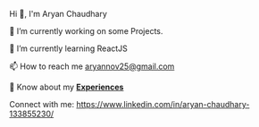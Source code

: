 

<!--
**aryannov25/aryannov25** is a ✨ _special_ ✨ repository because its `README.md` (this file) appears on your GitHub profile.

Here are some ideas to get you started:

- 🔭 I’m currently working on ...
- 🌱 I’m currently learning ...
- 👯 I’m looking to collaborate on ...
- 🤔 I’m looking for help with ...
- 💬 Ask me about ...
- 📫 How to reach me: ...
- 😄 Pronouns: ...
- ⚡ Fun fact: ...
-->


Hi 👋, I'm Aryan Chaudhary

🔭 I’m currently working on some Projects.
<!--**[Hunger Wheel](https://food-delivering-app.netlify.app/)**-->

🌱 I’m currently learning ReactJS

📫 How to reach me aryannov25@gmail.com

📄 Know about my **[Experiences](https://drive.google.com/file/d/1K1VjLFhwEWxQBpgu3xY9stXWsKCBFZuz/view?usp=sharing)**

Connect with me: https://www.linkedin.com/in/aryan-chaudhary-133855230/
